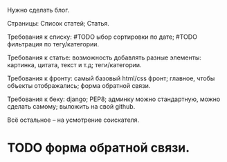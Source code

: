 Нужно сделать блог.
 
Страницы:
Список статей;
Статья.
 
Требования к списку:
#TODO ыбор сортировки по дате;
#TODO фильтрация по тегу/категории.
 
Требования к статье:
возможность добавлять разные элементы: картинка, цитата, текст и т.д;
теги/категории.
 
Требования к фронту:
самый базовый html/css фронт; главное, чтобы объекты отображались;
форма обратной связи.
 
Требования к беку:
django;
PEP8;
админку можно стандартную, можно сделать самому;
выложить на свой github.
 
Всё остальное – на усмотрение соискателя.


# TODO форма обратной связи.
